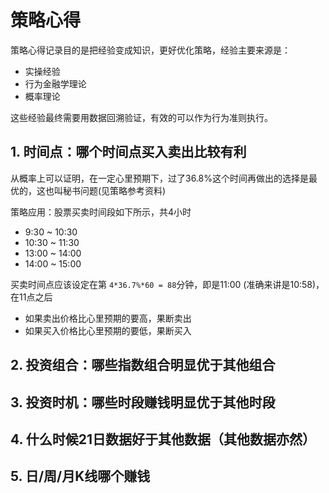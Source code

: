 # 策略心得

策略心得记录目的是把经验变成知识，更好优化策略，经验主要来源是：

- 实操经验
- 行为金融学理论
- 概率理论

这些经验最终需要用数据回溯验证，有效的可以作为行为准则执行。



## 1. 时间点：哪个时间点买入卖出比较有利

从概率上可以证明，在一定心里预期下，过了36.8%这个时间再做出的选择是最优的，这也叫秘书问题(见策略参考资料)

策略应用：股票买卖时间段如下所示，共4小时
- 9:30 ~ 10:30
- 10:30 ~ 11:30
- 13:00 ~ 14:00
- 14:00 ~ 15:00

买卖时间点应该设定在第 `4*36.7%*60 = 88`分钟，即是11:00 (准确来讲是10:58)，在11点之后
- 如果卖出价格比心里预期的要高，果断卖出
- 如果买入价格比心里预期的要低，果断买入



## 2. 投资组合：哪些指数组合明显优于其他组合



## 3. 投资时机：哪些时段赚钱明显优于其他时段



## 4. 什么时候21日数据好于其他数据（其他数据亦然）



## 5. 日/周/月K线哪个赚钱

